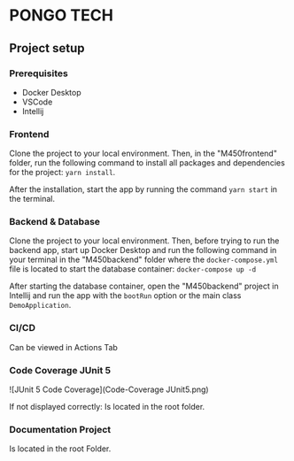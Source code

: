 # PONGO TECH
## Project setup
### Prerequisites
- Docker Desktop
- VSCode
- Intellij

### Frontend
Clone the project to your local environment. Then, in the "M450frontend" folder, run the following command to install all packages and dependencies for the project: ```yarn install```. 

After the installation, start the app by running the command ```yarn start``` in the terminal.

### Backend & Database
Clone the project to your local environment. Then, before trying to run the backend app, start up Docker Desktop and run the following command in your terminal in the "M450backend" folder where the ```docker-compose.yml``` file is located to start the database container: ```docker-compose up -d```

After starting the database container, open the "M450backend" project in Intellij and run the app with the ```bootRun``` option or the main class ```DemoApplication```. 

### CI/CD

Can be viewed in Actions Tab

### Code Coverage JUnit 5

![JUnit 5 Code Coverage](Code-Coverage JUnit5.png)  

If not displayed correctly: Is located in the root folder.

### Documentation Project

Is located in the root Folder.

<object data="M450_PONGO.pdf" type="application/pdf" width="100%"> 
</object>